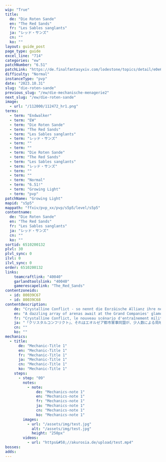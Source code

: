 ```yaml
---
wip: "True"
title:
  de: "Die Roten Sande"
  en: "The Red Sands"
  fr: "Les Sables sanglants"
  ja: "レッド・サンズ"
  cn: ""
  ko: ""
layout: guide_post
page_type: guide
excel_line: "714"
categories: "ew"
patchNumber: "6.51"
patchLink: "https://de.finalfantasyxiv.com/lodestone/topics/detail/e0e60e53cf65e1eda8e1fe7051b418e24bedb1c4"
difficulty: "Normal"
instanceType: "pvp"
date: "2023.10.31"
slug: "die-roten-sande"
previous_slug: "/ew/die-mechanische-menagerie2"
next_slug: "/ew/die-roten-sande"
image:
  - url: "/112000/112472_hr1.png"
terms:
  - term: "Endwalker"
  - term: "EW"
  - term: "Die Roten Sande"
  - term: "The Red Sands"
  - term: "Les Sables sanglants"
  - term: "レッド・サンズ"
  - term: ""
  - term: ""
  - term: "Die Roten Sande"
  - term: "The Red Sands"
  - term: "Les Sables sanglants"
  - term: "レッド・サンズ"
  - term: ""
  - term: ""
  - term: "Normal"
  - term: "6.51!"
  - term: "Growing Light"
  - term: "pvp"
patchName: "Growing Light"
mapid: "s5p5"
mappath: "ffxiv/pvp_xx/pvp/s5p5/level/s5p5"
contentname:
  de: "Die Roten Sande"
  en: "The Red Sands"
  fr: "Les Sables sanglants"
  ja: "レッド・サンズ"
  cn: ""
  ko: ""
sortid: 6510200132
plvl: 30
plvl_sync: 0
ilvl: 0
ilvl_sync: 0
order: 6510200132
links:
    teamcraftlink: "40040"
    garlandtoolslink: "40040"
    gamerescapelink: "The_Red_Sands"
contentzoneids:
  - id: 80039C67
  - id: 80039C68
contentdescription:
    de: "Crystalline Conflict - so nennt die Eorzäische Allianz ihre neueste Gefechtsübung, die ein Scharmützel zwischen zwei kleinen Trupps simuliert. Es gilt, ein hitziges Schlachtfeld voller magischer Mechanismen zu dominieren und einen Kristall, der das Herzstück der Übung darstellt, sicher an sein Ziel zu bringen!<br/><br/><br/><br/>※ Siegessterne und Kristallpunkte werden je nach Ausgang der Partie bestimmt.<br/><br/>※ Es werden Gegner mit ähnlichem Rang und Kampfklasse vermittelt.<br/><br/>※ Gruppen werden nach ausgewogener Rollenverteilung und ähnlichem Rang, Kampfklasse und Kristallpunkten gebildet."
    en: "A dazzling array of arenas await at the Grand Companies' glamour-woven tactical training grounds. Designed with adventurers in mind, these strategic confrontations of but few competitors make for a thrilling challenge for newcome pups and Wolves' Den regulars alike.<br/><br/><br/><br/>At the end of the crystal line, who will stand victorious? Will it be you?<br/><br/><br/><br/>※Match results will affect Rising Stars and Crystal Credit.<br/><br/>※Players with comparable PvP tiers and risers will be matched with one another.<br/><br/>※Parties will be sorted by role, tier, riser, and credit to ensure relatively equal averages."
    fr: "Crystalline Conflict, le nouveau scénario d'entraînement militaire imaginé par l'Alliance éorzéenne, met en scène de petites escouades se livrant de féroces escarmouches. Il ne s'agit pas simplement de vaincre l'équipe adverse, mais d'acheminer une ressource clef unique, le cristal tactique, jusqu'à l'objectif; le tout dans des décors variés, fruits d'un illusionnisme de haut vol. Aux armes, combattants, la victoire se trouve au bout du chemin!<br/><br/><br/><br/>* Vos étoiles de victoire et vos points de cristal évolueront en fonction du résultat de la partie.<br/><br/>* Vos adversaires seront sélectionnés parmi des joueurs d'échelon et de palier proches.<br/><br/>* Les joueurs seront répartis en fonction de leur rôle, échelon, palier et points de cristal de façon à obtenir des équipes équilibrées."
    ja: "「クリスタルコンフリクト」、それはエオルゼア都市軍事同盟が、少人数による局地戦を想定した新たなる模擬戦である。既存の対人戦闘に、重要物資「タクティカルクリスタル」を確保して目的地に移送するという戦略要素を加味。最新の幻影投射技術で再現された、多彩な環境下で勝利を目指せ！<br/><br/><br/><br/>※試合の勝敗で勝ち星やクリスタルポイントが変動します。<br/><br/>※対戦相手とのマッチングは階級や階位が近い相手と行われます。<br/><br/>※パーティ同士のロール構成、階級、階位、クリスタルポイントが近くなるように、メンバー分けが行われます。"
    cn: ""
    ko: ""
mechanics:
  - title:
      de: "Mechanic-Title 1"
      en: "Mechanic-Title 1"
      fr: "Mechanic-Title 1"
      ja: "Mechanic-Title 1"
      cn: "Mechanic-Title 1"
      ko: "Mechanic-Title 1"
    steps:
      - step: "09"
        notes:
          - note:
              de: "Mechanics-note 1"
              en: "Mechanics-note 1"
              fr: "Mechanics-note 1"
              ja: "Mechanics-note 1"
              cn: "Mechanics-note 1"
              ko: "Mechanics-note 1"
        images:
          - url: "/assets/img/test.jpg"
            alt: "/assets/img/test.jpg"
            height: "250px"
        videos:
          - url: "https&#58;//akurosia.de/upload/test.mp4"
bosses:
adds:
---
```

